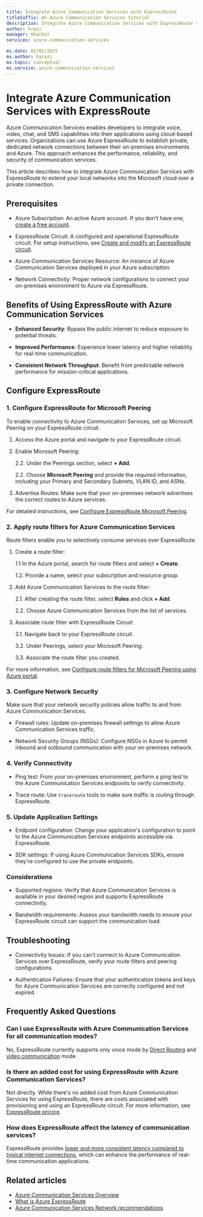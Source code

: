 ```yaml
---
title: Integrate Azure Communication Services with ExpressRoute
titleSuffix: An Azure Communication Services tutorial
description: Integrate Azure Communication Services with ExpressRoute to extend your local networks into the Microsoft cloud over a private connection.
author: hrazi
manager: mharbut
services: azure-communication-services

ms.date: 02/01/2025
ms.author: harazi
ms.topic: conceptual 
ms.service: azure-communication-services
---
```


# Integrate Azure Communication Services with ExpressRoute

Azure Communication Services enables developers to integrate voice, video, chat, and SMS capabilities into their applications using cloud-based services. Organizations can use Azure ExpressRoute to establish private, dedicated network connections between their on-premises environments and Azure. This approach enhances the performance, reliability, and security of communication services. 

This article describes how to integrate Azure Communication Services with ExpressRoute to extend your local networks into the Microsoft cloud over a private connection.

## Prerequisites 

- Azure Subscription: An active Azure account. If you don't have one, [create a free account](https://azure.microsoft.com/free/). 

- ExpressRoute Circuit: A configured and operational ExpressRoute circuit. For setup instructions, see [Create and modify an ExpressRoute circuit](/azure/expressroute/expressroute-howto-circuit-portal-resource-manager). 

- Azure Communication Services Resource: An instance of Azure Communication Services deployed in your Azure subscription. 

- Network Connectivity: Proper network configurations to connect your on-premises environment to Azure via ExpressRoute.

## Benefits of Using ExpressRoute with Azure Communication Services 

- **Enhanced Security**: Bypass the public internet to reduce exposure to potential threats. 

- **Improved Performance**: Experience lower latency and higher reliability for real-time communication. 

- **Consistent Network Throughput**: Benefit from predictable network performance for mission-critical applications.

## Configure ExpressRoute 

### 1. Configure ExpressRoute for Microsoft Peering 

To enable connectivity to Azure Communication Services, set up Microsoft Peering on your ExpressRoute circuit. 

1. Access the Azure portal and navigate to your ExpressRoute circuit. 

2. Enable Microsoft Peering: 

   2.2. Under the Peerings section, select **+ Add**. 

   2.2. Choose **Microsoft Peering** and provide the required information, including your Primary and Secondary Subnets, VLAN ID, and ASNs.

3. Advertise Routes: Make sure that your on-premises network advertises the correct routes to Azure services.

For detailed instructions, see [Configure ExpressRoute Microsoft Peering](/azure/expressroute/how-to-routefilter-portal). 

 ### 2. Apply route filters for Azure Communication Services 

Route filters enable you to selectively consume services over ExpressRoute. 

1. Create a route filter: 

   1.1 In the Azure portal, search for route filters and select **+ Create**. 

   1.2. Provide a name, select your subscription and resource group. 

2. Add Azure Communication Services to the route filter: 

   2.1. After creating the route filter, select **Rules** and click **+ Add**. 

   2.2. Choose Azure Communication Services from the list of services. 

3. Associate route filter with ExpressRoute Circuit: 

   3.1. Navigate back to your ExpressRoute circuit. 

   3.2. Under Peerings, select your Microsoft Peering. 

   3.3. Associate the route filter you created. 

For more information, see [Configure route filters for Microsoft Peering using Azure portal](/azure/expressroute/how-to-routefilter-portal). 

### 3. Configure Network Security 

Make sure that your network security policies allow traffic to and from Azure Communication Services. 

   - Firewall rules: Update on-premises firewall settings to allow Azure Communication Services traffic. 

   - Network Security Groups (NSGs): Configure NSGs in Azure to permit inbound and outbound communication with your on-premises network. 

### 4. Verify Connectivity 

- Ping test: From your on-premises environment, perform a ping test to the Azure Communication Services endpoints to verify connectivity. 

- Trace route: Use `traceroute` tools to make sure traffic is routing through ExpressRoute. 

### 5. Update Application Settings 

- Endpoint configuration: Change your application's configuration to point to the Azure Communication Services endpoints accessible via ExpressRoute. 

- SDK settings: If using Azure Communication Services SDKs, ensure they're configured to use the private endpoints. 

### Considerations 

- Supported regions: Verify that Azure Communication Services is available in your desired region and supports ExpressRoute connectivity. 

- Bandwidth requirements: Assess your bandwidth needs to ensure your ExpressRoute circuit can support the communication load. 

## Troubleshooting 

- Connectivity Issues: If you can't connect to Azure Communication Services over ExpressRoute, verify your route filters and peering configurations. 

- Authentication Failures: Ensure that your authentication tokens and keys for Azure Communication Services are correctly configured and not expired. 

## Frequently Asked Questions 

### Can I use ExpressRoute with Azure Communication Services for all communication modes? 

No, ExpressRoute currently supports only voice mode by [Direct Routing](../concepts/telephony/direct-routing-provisioning.md) and [video communication](../concepts/voice-video-calling/calling-sdk-features.md) mode. 

### Is there an added cost for using ExpressRoute with Azure Communication Services? 

Not directly. While there's no added cost from Azure Communication Services for using ExpressRoute, there are costs associated with provisioning and using an ExpressRoute circuit. For more information, see [ExpressRoute pricing](/pricing/details/expressroute). 

### How does ExpressRoute affect the latency of communication services? 

ExpressRoute provides [lower and more consistent latency compared to typical internet connections](/azure/expressroute/expressroute-faqs#what-are-the-benefits-of-using-expressroute-and-private-network-connections), which can enhance the performance of real-time communication applications.

## Related articles

- [Azure Communication Services Overview](../overview.md) 
- [What is Azure ExpressRoute](/azure/expressroute/expressroute-introduction)
- [Azure Communication Services Network recommendations](../concepts/voice-video-calling/network-requirements.md)
